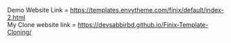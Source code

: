 Demo Website Link = https://templates.envytheme.com/finix/default/index-2.html
<br>
My Clone website link = https://devsabbirbd.github.io/Finix-Template-Cloning/
